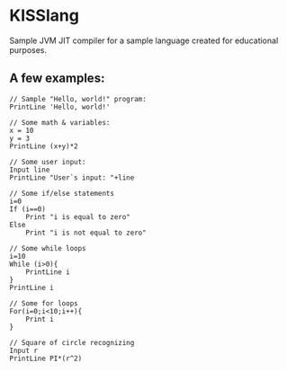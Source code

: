 # KISSlang

Sample JVM JIT compiler for a sample language created for educational purposes.

## A few examples:
```
// Sample "Hello, world!" program:
PrintLine 'Hello, world!'
```
```
// Some math & variables:
x = 10
y = 3
PrintLine (x+y)*2
```
```
// Some user input:
Input line
PrintLine "User`s input: "+line
```
```
// Some if/else statements
i=0
If (i==0)
    Print "i is equal to zero"
Else
    Print "i is not equal to zero"
```
```
// Some while loops
i=10
While (i>0){
    PrintLine i
}
PrintLine i
```
```
// Some for loops
For(i=0;i<10;i++){
    Print i
}
```
```
// Square of circle recognizing
Input r
PrintLine PI*(r^2)
```
```
